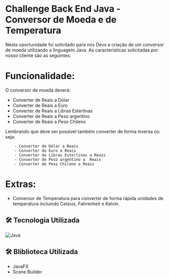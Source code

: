 # Challenge Back End Java - Conversor de Moeda e de Temperatura

Nesta oportunidade foi solicitado para nós Devs a criação de um conversor de moeda utilizando a linguagem Java. As características solicitadas por nosso cliente são as seguintes:

# Funcionalidade:

O conversor de moeda deverá:
- Converter de Reais a Dólar
- Converter de Reais a Euro
- Converter de Reais a Libras Esterlinas
- Converter de Reais a Peso argentino
- Converter de Reais a Peso Chileno

Lembrando que deve ser possível também converter de forma inversa ou seja:

        - Converter de Dólar a Reais
        - Converter de Euro a Reais
        - Converter de Libras Esterlinas a Reais
        - Converter de Peso argentino a  Reais
        - Converter de Peso Chileno a Reais

# Extras: 

- Conversor de Temperatura para converter de forma rápida unidades de temperatura incluindo Celsius, Fahrenheit e Kelvin.

## 🛠️ Tecnologia Utilizada

![Java](https://img.shields.io/badge/java-%23ED8B00.svg?style=for-the-badge&logo=openjdk&logoColor=white)

## 🛠️ Bliblioteca Utilizada

- JavaFX
- Scene Builder

